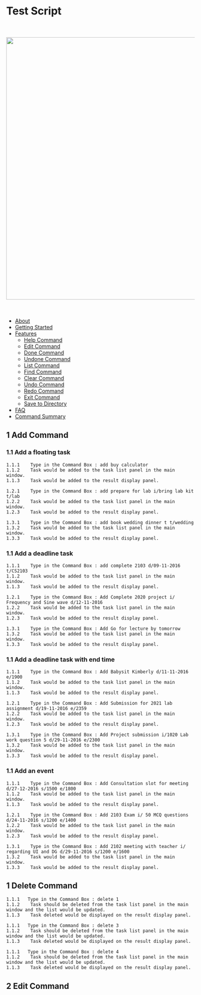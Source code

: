 <!--@@author A0143095H	-->

# Test Script 

<br><br>
<img src="images/Main.JPG" width="700"><br>
   <br><br>


* [About](#about)
* [Getting Started](#getting-started)
* [Features](#features)
    * [Help Command](#1-help-command)
    * [Edit Command](#4-edit-command)
    * [Done Command](#5-done-command)
    * [Undone Command](#6-undone-command)
    * [List Command](#7-list-command)
    * [Find Command](#8-find-command)
    * [Clear Command](#9-clear-command)
    * [Undo Command](#10-undo-command)
    * [Redo Command](#11-redo-command)
    * [Exit Command](#12-exiting-the-program-exit)
    * [Save to Directory](#13-saving-to-directory)
* [FAQ](#faq)
* [Command Summary](#command-summary)


## 1 Add Command <br>

### 1.1  Add a floating task <br>

    1.1.1    Type in the Command Box : add buy calculator 
    1.1.2    Task would be added to the task list panel in the main window.
    1.1.3    Task would be added to the result display panel.
    
    1.2.1    Type in the Command Box : add prepare for lab i/bring lab kit t/lab 
    1.2.2    Task would be added to the task list panel in the main window.
    1.2.3    Task would be added to the result display panel.
  
    1.3.1    Type in the Command Box : add book wedding dinner t t/wedding 
    1.3.2    Task would be added to the task list panel in the main window.
    1.3.3    Task would be added to the result display panel.


### 1.1  Add a deadline task <br>

    1.1.1    Type in the Command Box : add complete 2103 d/09-11-2016 t/CS2103
    1.1.2    Task would be added to the task list panel in the main window.
    1.1.3    Task would be added to the result display panel.
    
    1.2.1    Type in the Command Box : Add Complete 2020 project i/ Frequency and Sine wave d/12-11-2016
    1.2.2    Task would be added to the task list panel in the main window.
    1.2.3    Task would be added to the result display panel.
  
    1.3.1    Type in the Command Box : Add Go for lecture by tomorrow
    1.3.2    Task would be added to the task list panel in the main window.
    1.3.3    Task would be added to the result display panel.
    

### 1.1  Add a deadline task with end time <br>

    1.1.1    Type in the Command Box : Add Babysit Kimberly d/11-11-2016 e/1900
    1.1.2    Task would be added to the task list panel in the main window.
    1.1.3    Task would be added to the result display panel.
    
    1.2.1    Type in the Command Box : Add Submission for 2021 lab assignment d/19-11-2016 e/2359
    1.2.2    Task would be added to the task list panel in the main window.
    1.2.3    Task would be added to the result display panel.
  
    1.3.1    Type in the Command Box : Add Project submission i/1020 Lab work question 5 d/29-11-2016 e/2300
    1.3.2    Task would be added to the task list panel in the main window.
    1.3.3    Task would be added to the result display panel.


### 1.1  Add an event <br>

    1.1.1    Type in the Command Box : Add Consultation slot for meeting d/27-12-2016 s/1500 e/1800
    1.1.2    Task would be added to the task list panel in the main window.
    1.1.3    Task would be added to the result display panel.
    
    1.2.1    Type in the Command Box : Add 2103 Exam i/ 50 MCQ questions d/24-11-2016 s/1200 e/1400
    1.2.2    Task would be added to the task list panel in the main window.
    1.2.3    Task would be added to the result display panel.
  
    1.3.1    Type in the Command Box : Add 2102 meeting with teacher i/ regarding UI and DG d/29-11-2016 s/1200 e/1600
    1.3.2    Task would be added to the task list panel in the main window.
    1.3.3    Task would be added to the result display panel.


 
## 1 Delete Command <br>
 
    1.1.1   Type in the Command Box : delete 1
    1.1.2    Task should be deleted from the task list panel in the main window and the list would be updated.
    1.1.3    Task deleted would be displayed on the result display panel.
    
    1.1.1   Type in the Command Box : delete 3
    1.1.2    Task should be deleted from the task list panel in the main window and the list would be updated.
    1.1.3    Task deleted would be displayed on the result display panel.
    
    1.1.1   Type in the Command Box : delete 4
    1.1.2    Task should be deleted from the task list panel in the main window and the list would be updated.
    1.1.3    Task deleted would be displayed on the result display panel.
 
 
 ## 2 Edit Command <br>
 
 
